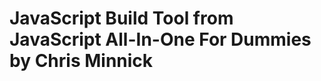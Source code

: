<!-- # Gamelet

A starter program for writing JavaScript games.

## Usage

1. Include gamelet.js in an HTML document containing an
   element with an id of 'ball'.

```html
<div id="ball">@</div>
<script src="gamelet.js" />
```

2. The script will detect when the left or right arrow
   keys are pressed and will move the ball element
   accordingly. -->

# JavaScript Build Tool from JavaScript All-In-One For Dummies by Chris Minnick

<!-- https://dillinger.io/ -->

